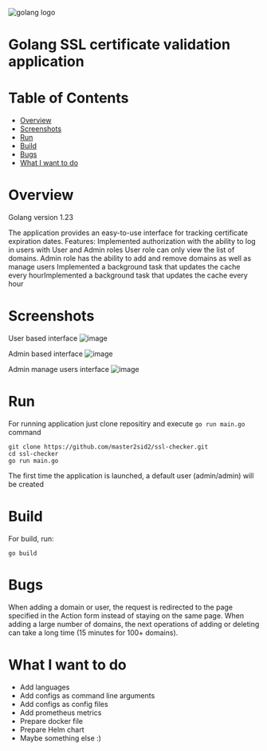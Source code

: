 ![golang logo](https://go.dev/blog/go-brand/Go-Logo/PNG/Go-Logo_LightBlue.png)

# Golang SSL certificate validation application

# Table of Contents

- [Overview](#overview)
- [Screenshots](#screenshots)
- [Run](#run)
- [Build](#build)
- [Bugs](#bugs)
- [What I want to do](#what-i-want-to-do)

# Overview
Golang version 1.23

The application provides an easy-to-use interface for tracking certificate expiration dates.
Features:
Implemented authorization with the ability to log in users with User and Admin roles
User role can only view the list of domains.
Admin role has the ability to add and remove domains as well as manage users
Implemented a background task that updates the cache every hourImplemented a background task that updates the cache every hour

# Screenshots
User based interface
![image](https://github.com/user-attachments/assets/42674360-cbd3-4e7a-93b7-331407b44ed9)

Admin based interface
![image](https://github.com/user-attachments/assets/080411a4-f86b-4baf-b4ae-5452eafef26e)

Admin manage users interface
![image](https://github.com/user-attachments/assets/1a319549-ec1f-4866-bd8a-65af3ef39cf0)


# Run
For running application just clone repositiry and execute `go run main.go` command
```$bash
git clone https://github.com/master2sid2/ssl-checker.git
cd ssl-checker
go run main.go
```
The first time the application is launched, a default user (admin/admin) will be created

# Build
For build, run:
```$bash
go build
```

# Bugs
When adding a domain or user, the request is redirected to the page specified in the Action form instead of staying on the same page.
When adding a large number of domains, the next operations of adding or deleting can take a long time (15 minutes for 100+ domains).

# What I want to do
* Add languages
* Add configs as command line arguments
* Add configs as config files
* Add prometheus metrics
* Prepare docker file
* Prepare Helm chart
* Maybe something else :)
